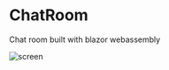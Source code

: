 # ChatRoom

Chat room built with blazor webassembly

![screen](https://user-images.githubusercontent.com/10600430/112731462-5597fd80-8f72-11eb-862e-37fa9f529e5e.png)

